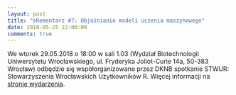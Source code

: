```yaml
---
layout: post
title: "eRementarz #7: Objaśnianie modeli uczenia maszynowego"
date: 2018-05-25 22:00:00
comments: true
---
```

  
We wtorek 29.05.2018 o 18:00 w sali 1.03 (Wydział Biotechnologii Uniwersytetu Wrocławskiego, ul. Fryderyka Joliot-Curie 14a, 50-383 Wrocław) odbędzie się współorganizowane przez DKNB spotkanie STWUR: Stowarzyszenia Wrocławskich Użytkowników R. Więcej informacji na [stronie wydarzenia](https://www.facebook.com/events/617448655281901/).

